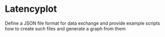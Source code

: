 # Latencyplot
Define a JSON file format for data exchange and provide example scripts how to create such files and generate a graph from them
